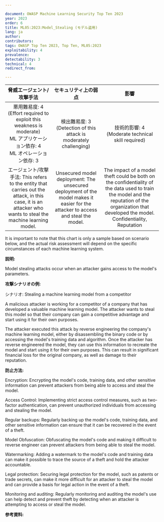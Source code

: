 ```yaml
---

document: OWASP Machine Learning Security Top Ten 2023
year: 2023
order: 6
title: ML05:2023:Model_Stealing (モデル盗用)
lang: ja
author:
contributors:
tags: OWASP Top Ten 2023, Top Ten, ML05:2023
exploitability: 4
prevalence:
detectability: 3
technical: 4
redirect_from:

---
```


|                                                                脅威エージェント/攻撃手法                                                                     |                                                         セキュリティ上の弱点                                                      |                                                                                                影響                                                                                                  |
|:------------------------------------------------------------------------------------------------------------------------------------------------------------:|:---------------------------------------------------------------------------------------------------------------------------------:|:----------------------------------------------------------------------------------------------------------------------------------------------------------------------------------------------------:|
|             悪用難易度: 4 (Effort required to exploit this weakness is moderate)<br>ML アプリケーション依存: 4<br>ML オペレーション依存: 3                   |                             検出難易度: 3 <br>(Detection of this attack is moderately challenging)                                |                                                                       技術的影響: 4 <br>(Moderate technical skill required)<br>                                                                      |
| エージェント/攻撃手法: This refers to the entity that carries out the attack, in this case, it is an attacker who wants to steal the machine learning model. | Unsecured model deployment: The unsecured deployment of the model makes it easier for the attacker to access and steal the model. | The impact of a model theft could be both on the confidentiality of the data used to train the model and the reputation of the organization that developed the model.<br>Confidentiality, Reputation |

It is important to note that this chart is only a sample based on scenario below, and the actual risk assessment will depend on the specific circumstances of each machine learning system.



**説明:**

Model stealing attacks occur when an attacker gains access to the model's parameters.


**攻撃シナリオの例:**

シナリオ: Stealing a machine learning model from a competitor

A malicious attacker is working for a competitor of a company that has developed a valuable machine learning model. 
The attacker wants to steal this model so that their company can gain a competitive advantage and start using it for their own purposes.



The attacker executed this attack by reverse engineering the company's machine learning model, either by disassembling the binary code or by accessing the model's training data and algorithm. 
Once the attacker has reverse engineered the model, they can use this information to recreate the model and start using it for their own purposes. 
This can result in significant financial loss for the original company, as well as damage to their reputation.





**防止方法:**

Encryption: Encrypting the model's code, training data, and other sensitive information can prevent attackers from being able to access and steal the model.



Access Control: Implementing strict access control measures, such as two-factor authentication, can prevent unauthorized individuals from accessing and stealing the model.



Regular backups: Regularly backing up the model's code, training data, and other sensitive information can ensure that it can be recovered in the event of a theft.



Model Obfuscation: Obfuscating the model's code and making it difficult to reverse engineer can prevent attackers from being able to steal the model.



Watermarking: Adding a watermark to the model's code and training data can make it possible to trace the source of a theft and hold the attacker accountable.



Legal protection: Securing legal protection for the model, such as patents or trade secrets, can make it more difficult for an attacker to steal the model and can provide a basis for legal action in the event of a theft.




Monitoring and auditing: Regularly monitoring and auditing the model's use can help detect and prevent theft by detecting when an attacker is attempting to access or steal the model.



**参考資料:**
